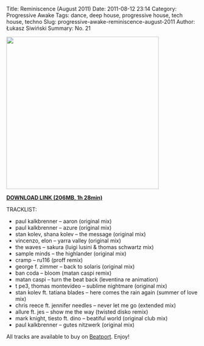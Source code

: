 Title: Reminiscence (August 2011)
Date: 2011-08-12 23:14
Category: Progressive Awake
Tags: dance, deep house, progressive house, tech house, techno
Slug: progressive-awake-reminiscence-august-2011
Author: Łukasz Siwiński
Summary: No. 21

<!-- ### IMAGE ### -->
<a href ="https://drive.google.com/uc?export=download&id=0B_4_ynm06YZIclB4M2JnUDNTYUk" 
    title="DOWNLOAD" target="_blank">
    <img width="400" src="https://drive.google.com/uc?export=download&id=0B1aIvu0NI6o4RDI1ajNvendtRzA" />
</a>

<!-- DOWNLOAD LINK -->
<a href ="https://drive.google.com/uc?export=download&id=0B_4_ynm06YZIclB4M2JnUDNTYUk" 
    title="Progressive Awake - Reminiscence (August 2011)" target="_blank">
**DOWNLOAD LINK (206MB, 1h 28min)**
</a>

TRACKLIST:  

* paul kalkbrenner – aaron (original mix)
* paul kalkbrenner – azure (original mix)
* stan kolev, shana kolev – the message (original mix)
* vincenzo, elon – yarra valley (original mix)
* the waves – sakura (luigi lusini & thomas schwartz mix)
* sample minds – the highlander (original mix)
* cramp – ru116 (proff remix)
* george f. zimmer – back to solaris (original mix)
* ban coda – bloom (matan caspi remix)
* matan caspi – turn the beat back (leventina re animation)
* t pe3, thomas montevideo – sublime nightmare (original mix)
* stan kolev ft. tatiana blades – here comes the rain again (summer of love mix)
* chris reece ft. jennifer needles – never let me go (extended mix)
* allure ft. jes – show me the way (twisted disko remix)
* mark knight, tiesto ft. dino – beatiful world (original club mix)
* paul kalkbrenner – gutes nitzwerk (original mix)

All tracks are available to buy on <a href="http://beatport.com" target="_blank">Beatport</a>.
Enjoy!